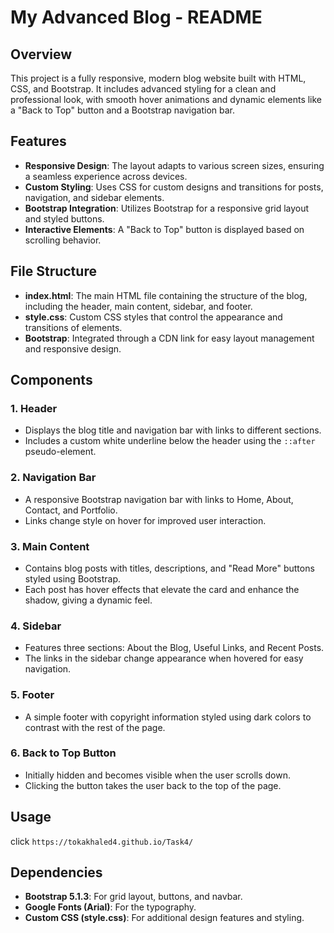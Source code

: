 # My Advanced Blog - README

## Overview
This project is a fully responsive, modern blog website built with HTML, CSS, and Bootstrap. It includes advanced styling for a clean and professional look, with smooth hover animations and dynamic elements like a "Back to Top" button and a Bootstrap navigation bar.

## Features
- **Responsive Design**: The layout adapts to various screen sizes, ensuring a seamless experience across devices.
- **Custom Styling**: Uses CSS for custom designs and transitions for posts, navigation, and sidebar elements.
- **Bootstrap Integration**: Utilizes Bootstrap for a responsive grid layout and styled buttons.
- **Interactive Elements**: A "Back to Top" button is displayed based on scrolling behavior.
  
## File Structure
- **index.html**: The main HTML file containing the structure of the blog, including the header, main content, sidebar, and footer.
- **style.css**: Custom CSS styles that control the appearance and transitions of elements.
- **Bootstrap**: Integrated through a CDN link for easy layout management and responsive design.

## Components
### 1. **Header**
   - Displays the blog title and navigation bar with links to different sections.
   - Includes a custom white underline below the header using the `::after` pseudo-element.

### 2. **Navigation Bar**
   - A responsive Bootstrap navigation bar with links to Home, About, Contact, and Portfolio.
   - Links change style on hover for improved user interaction.

### 3. **Main Content**
   - Contains blog posts with titles, descriptions, and "Read More" buttons styled using Bootstrap.
   - Each post has hover effects that elevate the card and enhance the shadow, giving a dynamic feel.

### 4. **Sidebar**
   - Features three sections: About the Blog, Useful Links, and Recent Posts.
   - The links in the sidebar change appearance when hovered for easy navigation.

### 5. **Footer**
   - A simple footer with copyright information styled using dark colors to contrast with the rest of the page.

### 6. **Back to Top Button**
   - Initially hidden and becomes visible when the user scrolls down.
   - Clicking the button takes the user back to the top of the page.

## Usage
click `https://tokakhaled4.github.io/Task4/` 

## Dependencies
- **Bootstrap 5.1.3**: For grid layout, buttons, and navbar.
- **Google Fonts (Arial)**: For the typography.
- **Custom CSS (style.css)**: For additional design features and styling.



